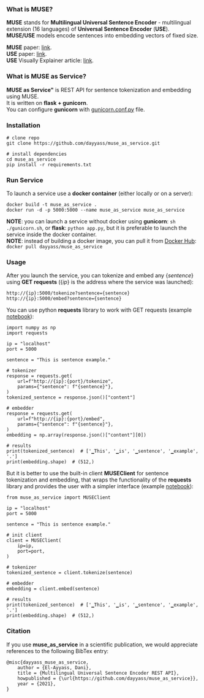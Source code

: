 ### What is MUSE?
**MUSE** stands for **Multilingual Universal Sentence Encoder** - multilingual extension (16 languages) of **Universal Sentence Encoder** (**USE**).<br>
**MUSE/USE** models encode sentences into embedding vectors of fixed size.

**MUSE** paper: [link](https://arxiv.org/abs/1907.04307). <br>
**USE** paper: [link](https://arxiv.org/abs/1803.11175). <br>
**USE** Visually Explainer article: [link](https://amitness.com/2020/06/universal-sentence-encoder/).

### What is MUSE as Service?
**MUSE as Service"** is REST API for sentence tokenization and embedding using MUSE.<br>
It is written on **flask + gunicorn**.<br>
You can configure **gunicorn** with [gunicorn.conf.py](gunicorn.conf.py) file.

### Installation
```
# clone repo
git clone https://github.com/dayyass/muse_as_service.git

# install dependencies
cd muse_as_service
pip install -r requirements.txt
```

### Run Service
To launch a service use a **docker container** (either locally or on a server):
```
docker build -t muse_as_service .
docker run -d -p 5000:5000 --name muse_as_service muse_as_service
```
**NOTE**: you can launch a service without docker using **gunicorn**: `sh ./gunicorn.sh`, or **flask**: `python app.py`, but it is preferable to launch the service inside the docker container.<br>
**NOTE**: instead of building a docker image, you can pull it from [Docker Hub](https://hub.docker.com/r/dayyass/muse_as_service):<br>
`docker pull dayyass/muse_as_service`

### Usage
After you launch the service, you can tokenize and embed any {*sentence*} using **GET requests** ({*ip*} is the address where the service was launched):
```
http://{ip}:5000/tokenize?sentence={sentence}
http://{ip}:5000/embed?sentence={sentence}
```

You can use python **requests** library to work with GET requests (example [notebook](examples/usage_requests.ipynb)):
```python3
import numpy as np
import requests

ip = "localhost"
port = 5000

sentence = "This is sentence example."

# tokenizer
response = requests.get(
    url=f"http://{ip}:{port}/tokenize",
    params={"sentence": f"{sentence}"},
)
tokenized_sentence = response.json()["content"]

# embedder
response = requests.get(
    url=f"http://{ip}:{port}/embed",
    params={"sentence": f"{sentence}"},
)
embedding = np.array(response.json()["content"][0])

# results
print(tokenized_sentence)  # ['▁This', '▁is', '▁sentence', '▁example', '.']
print(embedding.shape)  # (512,)
```

But it is better to use the built-in client **MUSEClient** for sentence tokenization and embedding, that wraps the functionality of the **requests** library and provides the user with a simpler interface (example [notebook](examples/usage_client.ipynb)):
```python3
from muse_as_service import MUSEClient

ip = "localhost"
port = 5000

sentence = "This is sentence example."

# init client
client = MUSEClient(
    ip=ip,
    port=port,
)

# tokenizer
tokenized_sentence = client.tokenize(sentence)

# embedder
embedding = client.embed(sentence)

# results
print(tokenized_sentence)  # ['▁This', '▁is', '▁sentence', '▁example', '.']
print(embedding.shape)  # (512,)
```

### Citation
If you use **muse_as_service** in a scientific publication, we would appreciate references to the following BibTex entry:
```
@misc{dayyass_muse_as_service,
    author = {El-Ayyass, Dani},
    title = {Multilingual Universal Sentence Encoder REST API},
    howpublished = {\url{https://github.com/dayyass/muse_as_service}},
    year = {2021},
}
```
